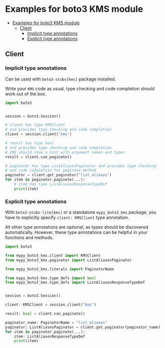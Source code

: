 <a id="examples-for-boto3-kms-module"></a>

# Examples for boto3 KMS module

- [Examples for boto3 KMS module](#examples-for-boto3-kms-module)
  - [Client](#client)
    - [Implicit type annotations](#implicit-type-annotations)
    - [Explicit type annotations](#explicit-type-annotations)

<a id="client"></a>

## Client

<a id="implicit-type-annotations"></a>

### Implicit type annotations

Can be used with `boto3-stubs[kms]` package installed.

Write your `KMS` code as usual, type checking and code completion should work
out of the box.

```python
import boto3


session = boto3.Session()

# client has type KMSClient
# and provides type checking and code completion
client = session.client("kms")

# result has type bool
# and provides type checking and code completion
# IDE should show a hint with argument names and types
result = client.can_paginate()

# paginator has type ListAliasesPaginator and provides type checking
# and code completion for paginate method
paginator = client.get_paginator("list_aliases")
for item in paginator.paginate(...):
    # item has type ListAliasesResponseTypeDef
    print(item)
```

<a id="explicit-type-annotations"></a>

### Explicit type annotations

With `boto3-stubs-lite[kms]` or a standalone `mypy_boto3_kms` package, you have
to explicitly specify `client: KMSClient` type annotation.

All other type annotations are optional, as types should be discovered
automatically. However, these type annotations can be helpful in your functions
and methods.

```python
import boto3

from mypy_boto3_kms.client import KMSClient
from mypy_boto3_kms.paginator import ListAliasesPaginator

from mypy_boto3_kms.literals import PaginatorName

from mypy_boto3_kms.type_defs import bool
from mypy_boto3_kms.type_defs import ListAliasesResponseTypeDef


session = boto3.Session()

client: KMSClient = session.client("kms")

result: bool = client.can_paginate()

paginator_name: PaginatorName = "list_aliases"
paginator: ListAliasesPaginator = client.get_paginator(paginator_name)
for item in paginator.paginate(...):
    item: ListAliasesResponseTypeDef
    print(item)
```
